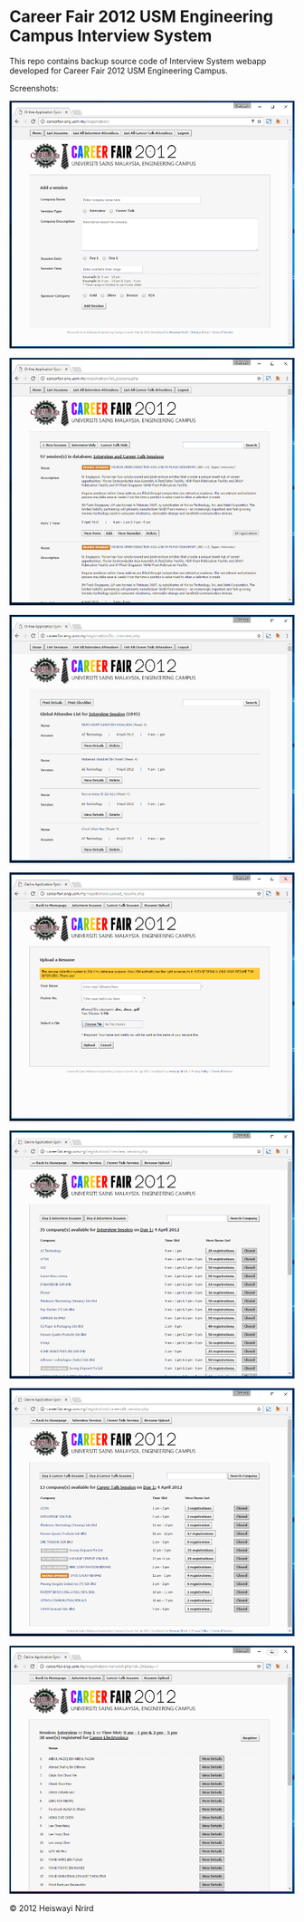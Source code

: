 # Career Fair 2012 USM Engineering Campus Interview System

This repo contains backup source code of Interview System webapp developed for Career Fair 2012 USM Engineering Campus.

Screenshots:

![screenshot1](screenshot1.PNG)

![screenshot2](screenshot2.PNG)

![screenshot3](screenshot3.PNG)

![screenshot4](screenshot4.PNG)

![screenshot5](screenshot5.PNG)

![screenshot6](screenshot6.PNG)

![screenshot7](screenshot7.PNG)

© 2012 Heiswayi Nrird
